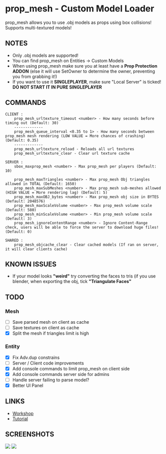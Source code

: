 # prop_mesh - Custom Model Loader

prop_mesh allows you to use .obj models as props using box collisions!
Supports multi-textured models!

## NOTES

- Only .obj models are supported!
- You can find prop_mesh on Entities -> Custom Models
- When using prop_mesh make sure you at least have a **Prop Protection ADDON** (else it will use SetOwner to determine the owner, preventing you from grabbing it!)
- If you want to use it **SINGLEPLAYER**, make sure "Local Server" is ticked! **DO NOT START IT IN PURE SINGLEPLAYER**

## COMMANDS

```
CLIENT :
	prop_mesh_urltexture_timeout <number> - How many seconds before timing out (Default: 30)
	-------------
	prop_mesh_queue_interval <0.35 to 1> - How many seconds between prop_mesh mesh rendering (LOW VALUE = More chances of crashing) (Default: 0.35)
	-------------
	prop_mesh_urltexture_reload - Reloads all url textures
	prop_mesh_urltexture_clear - Clear url texture cache
```

```
SERVER :
	sbox_maxprop_mesh <number> - Max prop_mesh per players (Default: 10)

	prop_mesh_maxTriangles <number> - Max prop_mesh Obj triangles allowed in TOTAL (Default: 1650)
	prop_mesh_maxSubMeshes <number> - Max prop_mesh sub-meshes allowed (HIGH VALUE = More rendering lag) (Default: 5)
	prop_mesh_maxOBJ_bytes <number> - Max prop_mesh obj size in BYTES (Default: 2048576)
	prop_mesh_maxScaleVolume <number> - Max prop_mesh volume scale (Default: 580)
	prop_mesh_minScaleVolume <number> - Min prop_mesh volume scale (Default: 3)
	prop_mesh_ignoreContentRange <number> - Ignore Content-Range check, users will be able to force the server to download huge files! (Default: 0)
```

```
SHARED :
	prop_mesh_objcache_clear - Clear cached models (If ran on server, it will clear clients cache)
```

## KNOWN ISSUES

- If your model looks **"weird"** try converting the faces to tris (if you use blender, when exporting the obj, tick **"Triangulate Faces"**

## TODO

### Mesh

- [ ] Save parsed mesh on client as cache
- [ ] Save textures on client as cache
- [x] Split the mesh if triangles limit is high

### Entity

- [x] Fix Adv.dup constrains
- [ ] Server / Client code improvements
- [x] Add console commands to limit prop_mesh on client side
- [x] Add console commands server side for admins
- [ ] Handle server failing to parse model?
- [x] Better UI Panel

## LINKS

- [Workshop](https://steamcommunity.com/sharedfiles/filedetails/?id=2205982705)
- [Tutorial](https://youtu.be/g1nbhyNAZkU)

## SCREENSHOTS

![](https://i.imgur.com/5p3USX0.png)
![](https://i.imgur.com/fc4tl7K.png)
